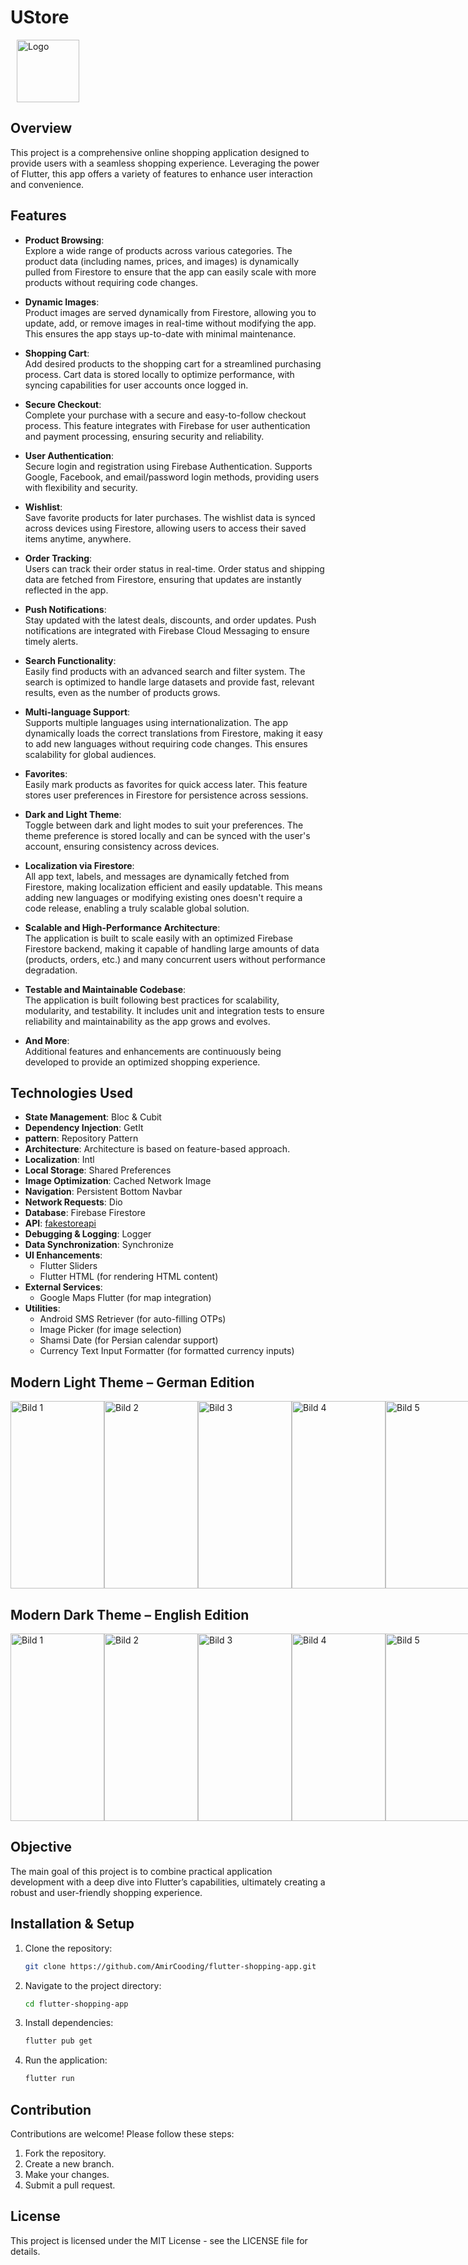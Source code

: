 
  <!-- Linke Seite mit Titel -->
  <h1>UStore</h1>

  <!-- Rechte Seite mit Logo -->
  <img src="https://github.com/user-attachments/assets/cbd7f3e0-8f17-46c7-b8f6-a83cc76d4de9" style="width: 100px; height: 100px; margin-left: 10px;" alt="Logo">
</div>





## Overview

This project is a comprehensive online shopping application designed to provide users with a seamless shopping experience. Leveraging the power of Flutter, this app offers a variety of features to enhance user interaction and convenience.




## Features

- **Product Browsing**:  
  Explore a wide range of products across various categories. The product data (including names, prices, and images) is dynamically pulled from Firestore to ensure that the app can easily scale with more products without requiring code changes.

- **Dynamic Images**:  
  Product images are served dynamically from Firestore, allowing you to update, add, or remove images in real-time without modifying the app. This ensures the app stays up-to-date with minimal maintenance.

- **Shopping Cart**:  
  Add desired products to the shopping cart for a streamlined purchasing process. Cart data is stored locally to optimize performance, with syncing capabilities for user accounts once logged in.

- **Secure Checkout**:  
  Complete your purchase with a secure and easy-to-follow checkout process. This feature integrates with Firebase for user authentication and payment processing, ensuring security and reliability.

- **User Authentication**:  
  Secure login and registration using Firebase Authentication. Supports Google, Facebook, and email/password login methods, providing users with flexibility and security.

- **Wishlist**:  
  Save favorite products for later purchases. The wishlist data is synced across devices using Firestore, allowing users to access their saved items anytime, anywhere.

- **Order Tracking**:  
  Users can track their order status in real-time. Order status and shipping data are fetched from Firestore, ensuring that updates are instantly reflected in the app.

- **Push Notifications**:  
  Stay updated with the latest deals, discounts, and order updates. Push notifications are integrated with Firebase Cloud Messaging to ensure timely alerts.

- **Search Functionality**:  
  Easily find products with an advanced search and filter system. The search is optimized to handle large datasets and provide fast, relevant results, even as the number of products grows.

- **Multi-language Support**:  
  Supports multiple languages using internationalization. The app dynamically loads the correct translations from Firestore, making it easy to add new languages without requiring code changes. This ensures scalability for global audiences.

- **Favorites**:  
  Easily mark products as favorites for quick access later. This feature stores user preferences in Firestore for persistence across sessions.

- **Dark and Light Theme**:  
  Toggle between dark and light modes to suit your preferences. The theme preference is stored locally and can be synced with the user's account, ensuring consistency across devices.

- **Localization via Firestore**:  
  All app text, labels, and messages are dynamically fetched from Firestore, making localization efficient and easily updatable. This means adding new languages or modifying existing ones doesn't require a code release, enabling a truly scalable global solution.

- **Scalable and High-Performance Architecture**:  
  The application is built to scale easily with an optimized Firebase Firestore backend, making it capable of handling large amounts of data (products, orders, etc.) and many concurrent users without performance degradation.

- **Testable and Maintainable Codebase**:  
  The application is built following best practices for scalability, modularity, and testability. It includes unit and integration tests to ensure reliability and maintainability as the app grows and evolves.

- **And More**:  
  Additional features and enhancements are continuously being developed to provide an optimized shopping experience.



## Technologies Used

- **State Management**: Bloc & Cubit
- **Dependency Injection**: GetIt
- **pattern**: Repository Pattern
- **Architecture**: Architecture is based on feature-based approach.
- **Localization**: Intl
- **Local Storage**: Shared Preferences
- **Image Optimization**: Cached Network Image
- **Navigation**: Persistent Bottom Navbar
- **Network Requests**: Dio
- **Database**: Firebase Firestore
- **API**: [fakestoreapi](https://fakestoreapi.com/)
- **Debugging & Logging**: Logger
- **Data Synchronization**: Synchronize
- **UI Enhancements**:
  - Flutter Sliders
  - Flutter HTML (for rendering HTML content)
- **External Services**:
  - Google Maps Flutter (for map integration)
- **Utilities**:
  - Android SMS Retriever (for auto-filling OTPs)
  - Image Picker (for image selection)
  - Shamsi Date (for Persian calendar support)
  - Currency Text Input Formatter (for formatted currency inputs)



## Modern Light Theme – German Edition

<div style="display: flex; justify-content: space-between; flex-wrap: nowrap;">
  <img src="https://github.com/user-attachments/assets/33228f24-5aea-47c7-a442-6c6077211818" style="width: 150px; height: 300px;" alt="Bild 1">
  <img src="https://github.com/user-attachments/assets/7aad5519-44f4-49b8-b60d-095b0d2f0e6f" style="width: 150px; height: 300px;" alt="Bild 2">
  <img src="https://github.com/user-attachments/assets/b92ea2c4-e2ab-4567-ba97-626a1b18cdd4" style="width: 150px; height: 300px;" alt="Bild 3">
  <img src="https://github.com/user-attachments/assets/92b9c503-8ab3-4f3b-a3f5-a4c5918d0d1c" style="width: 150px; height: 300px;" alt="Bild 4">
  <img src="https://github.com/user-attachments/assets/0e19b6d8-2ee9-4e06-964b-e83e2864c324" style="width: 150px; height: 300px;" alt="Bild 5">
  <img src="https://github.com/user-attachments/assets/4bfe5dfc-ded2-4919-908e-670f780fa423" style="width: 150px; height: 300px;" alt="Bild 6">
  <img src="https://github.com/user-attachments/assets/a55ae68a-4ab7-4c5a-bf6b-5e0853c77cbb" style="width: 150px; height: 300px;" alt="Bild 7">
  <img src="https://github.com/user-attachments/assets/a6e7fb0d-2a2b-4211-8716-d7d5583f77a6" style="width: 150px; height: 300px;" alt="Bild 8">
  <img src="https://github.com/user-attachments/assets/2e29f66b-19d4-41a6-a149-415abcadcf7b" style="width: 150px; height: 300px;" alt="Bild 9">
</div>





## Modern Dark Theme – English Edition

<div style="display: flex; justify-content: space-between; flex-wrap: nowrap;">
   <img src="https://github.com/user-attachments/assets/6bb9ce30-5fa5-4318-8dd4-2a836a7130f4" style="width: 150px; height: 300px;" alt="Bild 1">
   <img src="https://github.com/user-attachments/assets/8454e208-52e1-41f5-ab33-d04cc3b923f9" style="width: 150px; height: 300px;" alt="Bild 2">
   <img src="https://github.com/user-attachments/assets/5fcc001f-67f2-4201-b8b2-def7800fd27c" style="width: 150px; height: 300px;" alt="Bild 3">
   <img src="https://github.com/user-attachments/assets/5d2d93da-8d14-4256-bf17-c904bc0ea4e8" style="width: 150px; height: 300px;" alt="Bild 4">
   <img src="https://github.com/user-attachments/assets/1ae37665-5363-4f83-9324-4c3094cf19b6" style="width: 150px; height: 300px;" alt="Bild 5">
   <img src="https://github.com/user-attachments/assets/77dbd9e1-2881-45d3-a3ae-629d05e56295" style="width: 150px; height: 300px;" alt="Bild 6">
   <img src="https://github.com/user-attachments/assets/3e8d589d-d940-4a64-a261-71589b9c6a17" style="width: 150px; height: 300px;" alt="Bild 7">
   <img src="https://github.com/user-attachments/assets/a041c0e8-9bba-49aa-a919-d37937979f95" style="width: 150px; height: 300px;" alt="Bild 8">
   <img src="https://github.com/user-attachments/assets/a40ba2b1-2a3b-4b43-915a-4a705c593a22" style="width: 150px; height: 300px;" alt="Bild 9">
</div>






## Objective

The main goal of this project is to combine practical application development with a deep dive into Flutter’s capabilities, ultimately creating a robust and user-friendly shopping experience.

## Installation & Setup

1. Clone the repository:
   ```sh
   git clone https://github.com/AmirCooding/flutter-shopping-app.git
   ```
2. Navigate to the project directory:
   ```sh
   cd flutter-shopping-app
   ```
3. Install dependencies:
   ```sh
   flutter pub get
   ```
4. Run the application:
   ```sh
   flutter run
   ```

## Contribution

Contributions are welcome! Please follow these steps:

1. Fork the repository.
2. Create a new branch.
3. Make your changes.
4. Submit a pull request.

## License

This project is licensed under the MIT License - see the LICENSE file for details.



